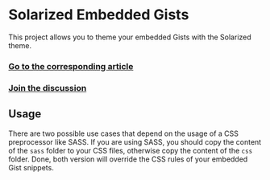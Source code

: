 # Solarized Embedded Gists

This project allows you to theme your embedded Gists with the Solarized theme.

[<h3>Go to the corresponding article</h3>](http://tiborsimon.github.io/tools/solarized-theme-for-embedded-gists/)
[<h3>Join the discussion</h3>](http://tiborsimon.github.io/tools/solarized-theme-for-embedded-gists/#discussion)

## Usage

There are two possible use cases that depend on the usage of a CSS preprocessor like SASS. If you are using SASS, you should copy the content of the `sass` folder to your CSS files, otherwise copy the content of the `css` folder. Done, both version will override the CSS rules of your embedded Gist snippets.

